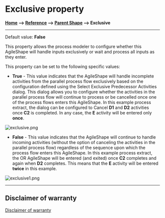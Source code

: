 # Exclusive property

**[Home](/) --> [Reference](/ref) -->  [Parent Shape](javascript:history.back()) --> Exclusive**

---

Default value: **False**

This property allows the process modeler to configure whether this AgileShape
will handle inputs exclusively or wait and process all inputs as they enter.

This property can be set to the following specific values:

- **True** - This value indicates that the AgileShape will handle incomplete activities from the parallel process flow exclusively based on the configuration defined using the Select Exclusive Predecessor Activities dialog. This dialog allows you to configure whether the activities in the parallel process flow will continue to process or be cancelled once one of the process flows enters this AgileShape. In this example process extract, the dialog can be configured to Cancel **D1** and **D2** activities once **C2** is completed. In any case, the **E** activity will be entered only **once**.  

![exclusive.png](../media/exclusive.png)

- **False** - This value indicates that the AgileShape will continue to handle incoming activities (without the option of canceling the activities in the parallel process flow) regardless of the sequence upon which the process flow enters this AgileShape. In this example process extract, the OR AgileShape will be entered (and exited) once **C2** completes and again when **D2** completes. This means that the **E** activity will be entered **twice** in this example.

![exclusive1.png](../media/exclusive1.png)

---

## Disclaimer of warranty

[Disclaimer of warranty](../../guides/common/DisclaimerOfWarranty.md)
